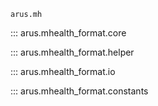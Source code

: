 `arus.mh`

::: arus.mhealth_format.core

::: arus.mhealth_format.helper

::: arus.mhealth_format.io

::: arus.mhealth_format.constants